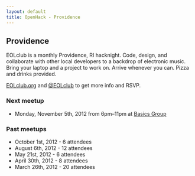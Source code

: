 ```yaml
---
layout: default
title: OpenHack - Providence
---
```


## Providence

EOLclub is a monthly Providence, RI hacknight. Code, design, and collaborate with other local developers to a backdrop of electronic music. Bring your laptop and a project to work on. Arrive whenever you can. Pizza and drinks provided.

[EOLclub.org](http://eolclub.org) and [@EOLclub](https://twitter.com/EOLclub) to get more info and RSVP.

### Next meetup

* Monday, November 5th, 2012 from 6pm–11pm at [Basics Group](http://basicsgroup.com)

### Past meetups

* October 1st, 2012 - 6 attendees
* August 6th, 2012 - 12 attendees
* May 21st, 2012 - 6 attendees
* April 30th, 2012 - 8 attendees
* March 26th, 2012 - 20 attendees

